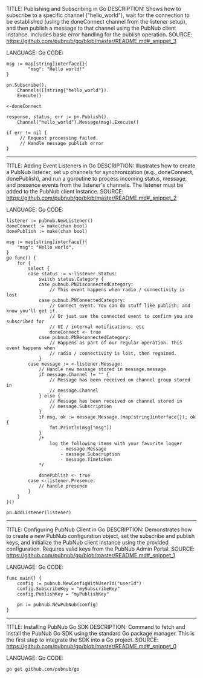 TITLE: Publishing and Subscribing in Go
DESCRIPTION: Shows how to subscribe to a specific channel ("hello_world"), wait for the connection to be established (using the doneConnect channel from the listener setup), and then publish a message to that channel using the PubNub client instance. Includes basic error handling for the publish operation.
SOURCE: https://github.com/pubnub/go/blob/master/README.md#_snippet_3

LANGUAGE: Go
CODE:
```
msg := map[string]interface{}{
        "msg": "Hello world!"
}

pn.Subscribe().
    Channels([]string{"hello_world"}).
    Execute()

<-doneConnect

response, status, err := pn.Publish().
    Channel("hello_world").Message(msg).Execute()

if err != nil {
     // Request processing failed.
     // Handle message publish error
}
```

----------------------------------------

TITLE: Adding Event Listeners in Go
DESCRIPTION: Illustrates how to create a PubNub listener, set up channels for synchronization (e.g., doneConnect, donePublish), and run a goroutine to process incoming status, message, and presence events from the listener's channels. The listener must be added to the PubNub client instance.
SOURCE: https://github.com/pubnub/go/blob/master/README.md#_snippet_2

LANGUAGE: Go
CODE:
```
listener := pubnub.NewListener()
doneConnect := make(chan bool)
donePublish := make(chan bool)

msg := map[string]interface{}{
    "msg": "Hello world",
}
go func() {
    for {
        select {
        case status := <-listener.Status:
            switch status.Category {
            case pubnub.PNDisconnectedCategory:
                // This event happens when radio / connectivity is lost
            case pubnub.PNConnectedCategory:
                // Connect event. You can do stuff like publish, and know you'll get it.
                // Or just use the connected event to confirm you are subscribed for
                // UI / internal notifications, etc
                doneConnect <- true
            case pubnub.PNReconnectedCategory:
                // Happens as part of our regular operation. This event happens when
                // radio / connectivity is lost, then regained.
            }
        case message := <-listener.Message:
            // Handle new message stored in message.message
            if message.Channel != "" {
                // Message has been received on channel group stored in
                // message.Channel
            } else {
                // Message has been received on channel stored in
                // message.Subscription
            }
            if msg, ok := message.Message.(map[string]interface{}); ok {
                fmt.Println(msg["msg"])
            }
            /*
                log the following items with your favorite logger
                    - message.Message
                    - message.Subscription
                    - message.Timetoken
            */

            donePublish <- true
        case <-listener.Presence:
            // handle presence
        }
    }
}()

pn.AddListener(listener)
```

----------------------------------------

TITLE: Configuring PubNub Client in Go
DESCRIPTION: Demonstrates how to create a new PubNub configuration object, set the subscribe and publish keys, and initialize the PubNub client instance using the provided configuration. Requires valid keys from the PubNub Admin Portal.
SOURCE: https://github.com/pubnub/go/blob/master/README.md#_snippet_1

LANGUAGE: Go
CODE:
```
func main() {
    config := pubnub.NewConfigWithUserId("userId")
    config.SubscribeKey = "mySubscribeKey"
    config.PublishKey = "myPublishKey"

    pn := pubnub.NewPubNub(config)
}
```

----------------------------------------

TITLE: Installing PubNub Go SDK
DESCRIPTION: Command to fetch and install the PubNub Go SDK using the standard Go package manager. This is the first step to integrate the SDK into a Go project.
SOURCE: https://github.com/pubnub/go/blob/master/README.md#_snippet_0

LANGUAGE: Go
CODE:
```
go get github.com/pubnub/go
```